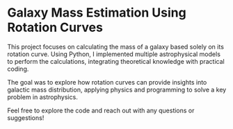 <h1>Galaxy Mass Estimation Using Rotation Curves</h1>

This project focuses on calculating the mass of a galaxy based solely on its rotation curve. Using Python, I implemented multiple astrophysical models to perform the calculations, integrating theoretical knowledge with practical coding.

The goal was to explore how rotation curves can provide insights into galactic mass distribution, applying physics and programming to solve a key problem in astrophysics.

Feel free to explore the code and reach out with any questions or suggestions!
